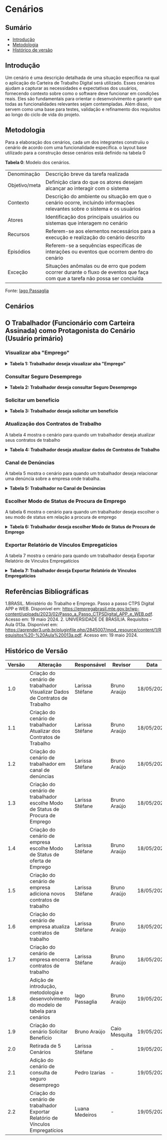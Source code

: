 # Cenários

## Sumário
* [Introdução](#Introdução)
* [Metodologia](#Metodologia)
* [Histórico de versão](#Histórico-de-versão)
## Introdução

Um cenário é uma descrição detalhada de uma situação específica na qual o aplicação do Carteira de Trabalho Digital será utilizado. Esses cenários ajudam a capturar as necessidades e expectativas dos usuários, fornecendo contexto sobre como o software deve funcionar em condições reais. Eles são fundamentais para orientar o desenvolvimento e garantir que todas as funcionalidades relevantes sejam contempladas. Além disso, servem como uma base para testes, validação e refinamento dos requisitos ao longo do ciclo de vida do projeto.

## Metodologia

Para a elaboração dos cenários, cada um dos integrantes construiiu o cenário de acordo com uma funcionalidade específica. o layout base utilizado para a construção desse cenários está definido na tabela 0

**Tabela 0**: Modelo dos cenários.

| | |
| - | - |
|Denominação | Descrição breve da tarefa realizada |
|Objetivo/meta | Definição clara do que os atores desejam alcançar ao interagir com o sistema |
|Contexto | Descrição do ambiente ou situação em que o cenário ocorre, incluindo informações relevantes sobre o sistema e os usuários |
|Atores | Identificação dos principais usuários ou sistemas que interagem no cenário |
|Recursos | Referem-se aos elementos necessários para a execução e realização do cenário descrito |
|Episódios | Referem-se a sequências específicas de interações ou eventos que ocorrem dentro do cenário |
|Exceção | Situações anômalas ou de erro que podem ocorrer durante o fluxo de eventos que faça com que a tarefa não possa ser concluída |

Fonte: [Iago Passaglia](https://github.com/Paxxaglia)

## Cenários

## O Trabalhador (Funcionário com Carteira Assinada) como Protagonista do Cenário (Usuário primário)

### Visualizar aba "Emprego"

<details>
  <summary size="20"><b> Tabela 1: Trabalhador deseja visualizar aba "Emprego" </b></summary> 

<center>

| Denominação | Visualizar aba "Emprego" |
| - | - |
| Objetivo/meta | Permitir a visualização completa da aba "Emprego" por meio do cadastro de informações pessoais. |
| Contexto | **Contexto:** O usuário já possui um login ativo na plataforma Carteira de Trabalho Digital através do gov.br. O usuário deseja acessar todas as funcionalidades disponíveis na aba "Emprego" do aplicativo. <br> **Pré-condição:** O trabalhador deve estar autenticado no sistema. |
| Atores | Trabalhador (Usuário Primário);<br> Plataforma gov.br (Usuário Secundário) |
| Recursos | Smartphone;<br> Conexão à internet; <br> Aplicativo Carteira de Trabalho Digital instalado e atualizado;<br> Conta ativa no gov.br para login. |
| Episódios | 1. O trabalhador faz login no aplicativo da carteira de trabalho digital. <br> 2. O trabalhador acessa a aba "Emprego".<br> 3. O trabalhador seleciona a opção "Quero me cadastrar".<br> 4. O sistema exibe o formulário de "Dados Pessoais" <br> 5. O trabalhador preenche o formulário de "Dados Pessoais". <br> 6. O sistema exibe o formulário de "Endereço". <br> 7. O trabalhador preenche o formulário de "Dados Pessoais". <br> 8. O sistema exibe o formulário de "Contato".<br> 9. O trabalhador preenche o formulário de "Contato".<br> 10. O trabalhador envia os formulários e conclui a tarefa|
| Exceção | 1. Se ocorrer um erro na validação das informações, uma mensagem de erro é exibida e o trabalhador é orientado a corrigir os dados inseridos. <br> 2. Se houver um problema de comunicação com o órgão governamental, uma mensagem de erro é exibida e o trabalhador é instruído a tentar novamente mais tarde.<br> 3. Em dispositivos IOS, o teclado virtual permanece em cima do botão de "Concluir" na ultima etapa, o que inviabiliza a conclusão da tarefa. |
| Restrição | 1. O trabalhador deve estar autenticado no sistema para efetuar o cadastro. <br> 2. A conexão com a internet deve estar estável durante o processo de solicitação.|

**Fonte:** [Iago Passaglia](https://github.com/Paxxaglia)
</center>
</details>



### Consultar Seguro Desemprego 

<details>
  <summary size="20"><b> Tabela 2: Trabalhador deseja consultar Seguro Desemprego </b></summary> 

<center>

| Denominação | Consultar Seguro Desemprego |
| - | - |
| Objetivo/meta | Consultar requerimentos de Seguro Desemprego do usuário. |
| Contexto | **Contexto:** O usuário já possui um login ativo na plataforma Carteira de Trabalho Digital através do gov.br. O usuário deseja visualizar o requerimento feito para seu Seguro Desemprego. <br> **Pré-condição:** O trabalhador deve estar autenticado no sistema. |
| Atores | Trabalhador (Usuário Primário);<br> Plataforma gov.br (Usuário Secundário) |
| Recursos | Smartphone ou tablet;<br> Conexão à internet; <br> Aplicativo Carteira de Trabalho Digital instalado e atualizado;<br> Conta ativa no gov.br para login. |
| Episódios | 1. O trabalhador faz login no aplicativo da carteira de trabalho digital. <br> 2. O trabalhador acessa a aba "Menu".<br> 3. O trabalhador seleciona a opção "Benefícios".<br> 4. O trabalhador seleciona a opção "Seguro-Desemprego" <br> 5. O trabalhador seleciona a opção consultar. <br> 6. O sistema exibe os requerimentos feitos pelo usuário para Seguro Desemprego. |
| Exceção | 1. Se não houverem requerimentos de Seguro Desemprego realizados, a seguinte mensagem é exibida: "Não foram encontrados requerimentos de Seguro Desemprego". |
| Restrição | 1. O trabalhador deve estar autenticado no sistema para efetuar o cadastro. <br> 2. A conexão com a internet deve estar estável durante o processo de consulta.|

**Fonte:** [Pedro Izarias](https://github.com/Izarias)
</center>
</details>

### Solicitar um benefício

<details>
  <summary size="20"><b> Tabela 3: Trabalhador deseja solicitar um benefício </b></summary> 

<center>

## Solicitar benefício

**Tabela 3**: Solicitar Benefício

| Denominação | Solicitar Benefício | 
| - | - |
| Objetivo/meta | Permite que o trabalhador solicite um benefício, como seguro-desemprego ou auxílio-doença. |
| Contexto | **Contexto:** O trabalhador precisa solicitar um benefício disponível através do aplicativo da carteira de trabalho digital. <br> **Local:** Na aba "Benefícios". <br> **Tempo:** O processo de solicitação pode levar de 10 a 20 minutos, dependendo da complexidade do benefício solicitado. <br> **Pré-condição:** O trabalhador deve estar autenticado no sistema e ter os documentos necessários para a solicitação. |
| Atores | Trabalhador (Usuário Primário); <br> Sistema de Banco de Dados (Usuário Secundário); <br> Órgão Governamental (Usuário Secundário) |
| Recursos | Aplicativo da carteira de trabalho digital; <br> Conexão à internet; <br> Banco de dados de benefícios. |
| Episódios | 1. O trabalhador faz login no aplicativo da carteira de trabalho digital. <br> 2. O trabalhador acessa a aba "Benefícios". <br> 3. O trabalhador seleciona o benefício desejado. <br> 4. O sistema exibe os requisitos e documentos necessários para a solicitação do benefício. <br> 5. O trabalhador preenche o formulário de solicitação e anexa os documentos necessários. <br> 6. O sistema verifica a consistência das informações e documentos fornecidos. <br> 7. Se todas as informações estiverem corretas, o sistema envia a solicitação para o órgão governamental responsável. <br> 8. O trabalhador recebe uma confirmação de que a solicitação foi enviada com sucesso. |
| Exceção | 1. Se ocorrer um erro na validação das informações ou documentos, uma mensagem de erro é exibida e o trabalhador é orientado a corrigir os dados inseridos. <br> 2. Se houver um problema de comunicação com o órgão governamental, uma mensagem de erro é exibida e o trabalhador é instruído a tentar novamente mais tarde. <br> 3. Se a solicitação for rejeitada pelo órgão governamental, o trabalhador recebe uma notificação com o motivo da rejeição. |
| Restrição | 1. O trabalhador deve estar autenticado no sistema para solicitar um benefício. <br> 2. Os documentos anexados devem estar em conformidade com os requisitos especificados pelo órgão governamental. <br> 3. A conexão com a internet deve estar estável durante o processo de solicitação. |

**Fonte:** [Bruno Araújo](https://github.com/brunocva)
</center>
</details>



### Atualização dos Contratos de Trabalho

A tabela 4 mostra o cenário para quando um trabalhador deseja atualizar seus contratos de trabalho

<details>
  <summary size="20"><b> Tabela 4: Trabalhador deseja atualizar dados de Contratos de Trabalho </b></summary> 

<center>

**Tabela 4**: Atualização dos Contratos de Trabalho

| Denominação | Atualização de Contrato |
| - | - |
| Objetivo/meta | Permitir que o trabalhador atualize as informações de um contrato de trabalho existente. |
| Contexto | **Contexto:** O trabalhador precisa fazer uma alteração em um contrato devido a uma mudança nas condições de emprego ou desafagem dos dados. <br> **Local:** Na aba "Contratos de Trabalho"  <br> **Tempo:** A atualização de dados pode levar de 5 a 10 minutos, dependendo da quantidade de informações a serem alteradas. <br> **Pré-condição:**  O trabalhador deve estar autenticado no sistema e ter as informações necessárias para a atualização. |
| Atores | Trabalhador (Usuário Primário); <br> Sistema de Banco de Dados (Usuário Secundário); <br> Empresa (Usuário Secundário) |
| Recursos | Aplicativo da carteira de trabalho digital; <br> Conexão à internet; <br> Banco de dados de contratos de trabalho. |
| Episódios | 1. O trabalhador faz login no aplicativo da carteira de trabalho digital. <br> 2. O trabalhador acessa a aba "Contratos de Trabalho". <br> 3. O trabalhador seleciona o contrato que deseja verificar. <br> 4. O trabalhador verifica que os dados estão desatualizados e clica em "Atualizar" para solicitar a atualização. <br> 5. O trabalhador indica quais dados deseja atualizar (Já os modificando). <br> 6. O sistema verifica se os dados indicados pelo trabalhador são compatíveis com os dados declarados pela empresa. <br> 7. Se os dados forem compatíveis, o sistema atualiza imediatamente o contrato de trabalho no perfil do trabalhador. <br> 8. Se os dados forem inconsistentes, o sistema envia uma notificação para a empresa informando sobre a solicitação de atualização pendente. <br> 9. Se a empresa atualizar os dados, o sistema atualiza o contrato no perfil do trabalhador. |
| Exceção | 1. Se ocorrer um erro na validação das alterações pelo sistema, uma mensagem de erro é exibida e o trabalhador é orientado a corrigir os dados inseridos. <br> 2. Se houver um problema de comunicação com o banco de dados durante a atualização, uma mensagem de erro é exibida e o trabalhador é instruído a tentar novamente mais tarde. |
| Restrição | 1. O trabalhador só pode atualizar contratos dos quais ele seja o titular. <br> 2. As alterações devem estar de acordo com as políticas e regulamentos da empresa. <br> 3. A conexão com a internet deve estar estável durante o processo de atualização. <br> 4. Após um ano sem atualização por parte da empresa, o sistema envia uma nova notificação lembrando sobre a pendência. |

**Fonte:** [Larissa Stéfane](https://github.com/SkywalkerSupreme)

 </center> 
 </details>

### Canal de Denúncias

A tabela 5 mostra o cenário para quando um trabalhador deseja relacionar uma denúncia sobre a empresa onde trabalha.

<details>
  <summary size="20"><b> Tabela 5: Trabalhador no Canal de Denúncias </b></summary> 

<center>
  
**Tabela 5**:  Trabalhador no Canal de Denúncias


| Denominação | Realizar Denúncias Trabalhistas |
| - | - |
| Objetivo/meta | Permitir que o trabalhador faça denúncias sobre questões trabalhistas. |
| Contexto |  **Contexto:** O trabalhador identifica uma situação de violação dos direitos trabalhistas e deseja denunciar anonimamente para o orgão apropriado. <br> **Local:** Na aba "Canal de Denúncias Trabalhistas".  <br> **Tempo:** O preenchimento e envio da denúncia pode levar de 15 a 20 minutos, dependendo do nível de detalhe fornecido.  <br> **Pré-condição:** O trabalhador deve estar autenticado no sistema e possuir informações detalhadas sobre a denúncia.|
| Atores | Trabalhador (Usuário Primário); <br> Sistema de Banco de Dados (Usuário Secundário); <br> Departamento/ Orgão responsável (Usuário Secundário) |
| Recursos | Aplicativo da carteira de trabalho digital; <br> Conexão à internet; <br> Banco de dados de denúncias trabalhistas <br> Comunicação com orgão que recebe denúncias|
| Episódios | 1. O trabalhador faz login no aplicativo da carteira de trabalho digital. <br> 2. O trabalhador acessa a aba "Canal de Denúncias Trabalhistas". <br> 3. O trabalhador inicia o processo de denúncia. <br> 4. O trabalhador preenche os detalhes da denúncia, incluindo data, descrição do incidente e, opcionalmente, documentos ou mídias de suporte, como fotos ou áudios. <br> 5. O sistema verifica a consistência das informações fornecidas, incluindo a validade da data e a integridade dos documentos ou mídias anexadas. <br> 6. Se todas as informações estiverem corretas, a denúncia é enviada anonimamente para o departamento. <br> 7. O sistema exibe uma mensagem de confirmação para o trabalhador informando que a denúncia foi enviada com sucesso. |
| Exceção | 1. Se ocorrer um erro na validação das informações fornecidas pelo trabalhador, uma mensagem de erro é exibida e o trabalhador é orientado a corrigir os dados inseridos. <br> 2. Se os documentos ou mídias anexadas estiverem corrompidos ou não puderem ser verificados, uma mensagem de erro é exibida e o trabalhador é instruído a tentar novamente com arquivos válidos. |
| Restrição | 1. O trabalhador deve garantir que as informações fornecidas sejam precisas e completas. <br> 2. A denúncia será tratada anonimamente e encaminhada para o departamento para investigação e ação adequada. |

**Fonte:** [Larissa Stéfane](https://github.com/SkywalkerSupreme)

 </center> 
 </details>

### Escolher Modo de Status de Procura de Emprego


A tabela 6 mostra o cenário para quando um trabalhador deseja escolher o seu modo de status em relação a procura de emprego

<details>
  <summary size="20"><b> Tabela 6: Trabalhador deseja escolher Modo de Status de Procura de Emprego </b></summary> 

<center>

**Tabela 6**:  Escolher Modo de Status de Procura de Emprego

| Denominação | Escolher Modo de Status |
| - | - |
| Objetivo/meta | Permitir que o trabalhador escolha entre os modos de "Procurando Emprego" e "Não Procurando Emprego" para ajudá-lo na procura por empregos que sejam compatíveis com seu currículo. |
| Contexto |  **Contexto:** O trabalhador está ativamente procurando emprego e deseja indicar sua disponibilidade para receber notificações sobre vagas/ofertas compatíveis com seu perfil. <br> **Local:**  Nas configurações de perfil.  <br> **Tempo:** A seleção e atualização do modo de status pode levar de 3 a 45 minutos (se tiver que atualizar o currículo). <br> **Pré-condição:** O trabalhador deve estar autenticado no sistema e ter seu currículo, de preferência, atualizado. |
| Atores | Trabalhador (Usuário Primário); <br> Sistema de Banco de Dados (Usuário Secundário); <br> Empresas (Usuário Secundário) |
| Recursos | Aplicativo da carteira de trabalho digital; <br> Conexão à internet <br> Banco de dados de currículos e vagas de emprego. |
| Episódios | 1. O trabalhador faz login no aplicativo da carteira de trabalho digital. <br> 2. O trabalhador acessa as configurações de perfil e seleciona o modo de status desejado: "Procurando Emprego" ou "Não Procurando Emprego". <br> 3. Se o trabalhador escolher o modo "Procurando Emprego", ele tem a opção de atualizar seu currículo e indicar a cidade onde está procurando emprego. <br> 4. Após atualizar, o sistema analisa o currículo em relação aos requisitos de ofertas dadas pelas empresas. <br> 5. Se uma empresa tiver uma vaga compatível com os requisitos do currículo do trabalhador, o sistema envia uma notificação ou e-mail informando sobre a vaga de emprego. <br> 6. O trabalhador pode ajustar o modo de status a qualquer momento, alternando entre "Procurando Emprego" e "Não Procurando Emprego". |
| Exceção | 1. Se ocorrer um erro na atualização do currículo ou na indicação da cidade de interesse, uma mensagem de erro é exibida e o trabalhador é orientado a corrigir as informações inseridas. <br> 2. Se houver um problema de comunicação com o sistema de envio de currículos ou com a base de dados de vagas de emprego, uma mensagem de erro é exibida e o trabalhador é instruído a tentar novamente mais tarde. <br> 3. Se o trabalhador escolher o modo "Procurando Emprego" mas não atualizar seu currículo ou indicar uma cidade de interesse, uma mensagem de alerta é exibida recomendando a conclusão dessas ações para melhorar suas chances de encontrar emprego. |
| Restrição | 1. O trabalhador deve manter seu currículo atualizado para receber notificações sobre vagas de emprego compatíveis. <br>  2. A cidade de interesse indicada pelo trabalhador deve ser válida e reconhecida pelo sistema. |

**Fonte:** [Larissa Stéfane](https://github.com/SkywalkerSupreme)

</center> 
 </details>

### Exportar Relatório de Vínculos Empregatícios


A tabela 7 mostra o cenário para quando um trabalhador deseja Exportar Relatório de Vínculos Empregatícios

<details>
  <summary size="20"><b> Tabela 7: Trabalhador deseja Exportar Relatório de Vínculos Empregatícios </b></summary> 

<center>

**Tabela 7**: Exportar Relatório de Vínculos Empregatícios

| Denominação | Exportar Relatório de Vínculos Empregatícios |
| - | - |
| Objetivo/meta | Permitir que o trabalhador gere e exporte um relatório completo dos seus vínculos empregatícios. |
| Contexto      | *Contexto:* O usuário já possui um login ativo na plataforma Carteira de Trabalho Digital através do gov.br. O usuário deseja obter um relatório detalhado de todos os seus vínculos empregatícios registrados. <br> *Pré-condição:* O trabalhador deve estar autenticado no sistema e ter vínculos empregatícios registrados.|
| Atores        | Trabalhador (Usuário Primário); Sistema de Banco de Dados (Usuário Secundário); Órgão Governamental (Usuário Secundário) |
| Recursos      | Smartphone <br> Conexão à internet <br> Aplicativo Carteira de Trabalho Digital instalado e atualizado <br> Conta ativa no gov.br para login |
| Episódios     | <ol> <li>O trabalhador faz login no aplicativo da carteira de trabalho digital. <li>O trabalhador acessa a aba "Relatórios". <li>O trabalhador seleciona a opção "Exportar Relatório de Vínculos". <li>O sistema exibe as opções de formato de exportação (por exemplo, PDF, Excel). <li>O trabalhador escolhe o formato desejado e confirma a exportação. <li>O sistema gera o relatório no formato escolhido. <li>O sistema disponibiliza o relatório para download. <li>O trabalhador baixa o relatório e conclui a tarefa. </ol> |
| Exceção       | <ol> <li>Se ocorrer um erro durante a geração do relatório, uma mensagem de erro é exibida e o trabalhador é orientado a tentar novamente mais tarde. <li>Se houver um problema de comunicação com o órgão governamental, uma mensagem de erro é exibida e o trabalhador é instruído a tentar novamente mais tarde. <li>Em dispositivos iOS, se o teclado virtual permanecer sobre o botão de "Concluir" na última etapa, o que inviabiliza a conclusão da tarefa. </ol> |
| Restrição     |  <ol> <li>O trabalhador deve estar autenticado no sistema para exportar o relatório. <li>A conexão com a internet deve estar estável durante o processo de exportação do relatório. </ol> |


**Fonte:** [Luana Medeiros](https://github.com/LuaMedeiros)
</center>
</details>



## Referências Bibliográficas

1.BRASIL. Ministério do Trabalho e Emprego. Passo a passo CTPS Digital APP e WEB. Disponível em: https://empregabrasil.mte.gov.br/wp-content/uploads/2023/02/Passo_a_Passo_CTPSDigital_APP_e_WEB.pdf. Acesso em: 19 maio 2024.
2. UNIVERSIDADE DE BRASÍLIA. Requisitos - Aula 013a. Disponível em: https://aprender3.unb.br/pluginfile.php/2845007/mod_resource/content/1/Requisitos%20-%20Aula%20013a.pdf. Acesso em: 19 maio 2024.


## Histórico de Versão

| Versão | Alteração | Responsável | Revisor | Data |
| - | - | - | - | - |
| 1.0 |  Criação do cenário de trabalhador Visualizar Dados de Contratos de Trabalho   |  Larissa Stéfane   | Bruno Araújo   |   18/05/2024    |
| 1.1 |  Criação do cenário de trabalhador Atualizar dos Contratos de Trabalho   |  Larissa Stéfane   | Bruno Araújo    |   18/05/2024     |
| 1.2 |  Criação do cenário de trabalhador em canal de denúncias   |  Larissa Stéfane   | Bruno Araújo    |    18/05/2024    |
| 1.3 |  Criação do cenário de trabalhador escolhe Modo de Status de Procura de Emprego   |  Larissa Stéfane   |  Bruno Araújo  |   18/05/2024     |
| 1.4 |  Criação do cenário de empresa escolhe Modo de Status de oferta de Emprego   |   Larissa Stéfane  | Bruno Araújo    |  18/05/2024      |
| 1.5 |  Criação do cenário de empresa adiciona novos contratos de trabalho  |   Larissa Stéfane  | Bruno Araújo    |    18/05/2024    |
| 1.6 |  Criação do cenário de empresa atualiza contratos de trabalho  |  Larissa Stéfane   |  Bruno Araújo   |    18/05/2024    |
| 1.7 |  Criação do cenário de empresa encerra contratos de trabalho  |  Larissa Stéfane   | Bruno Araújo    |   18/05/2024     |
| 1.8 |  Adição de introdução, metodologia e desenvolvimento do modelo de tabela para cenários |  Iago Passaglia   |   Bruno Araújo   |   19/05/2024     |
| 1.9 |  Criação do cenário Solicitar Benefício   |  Bruno Araújo   | Caio Mesquita   |   19/05/2024    |
| 2.0 | Retirada de 5 Cenários | Larissa Stéfane | - | 19/05/2024 |
| 2.1 | Adição do cenário de consulta de seguro desemprego  | Pedro Izarias | - | 19/05/2024 |
| 2.2 |  Criação do cenário de trabalhador Exportar Relatório de Vínculos Empregatícios | Luana Medeiros | - | 19/05/2024 |
